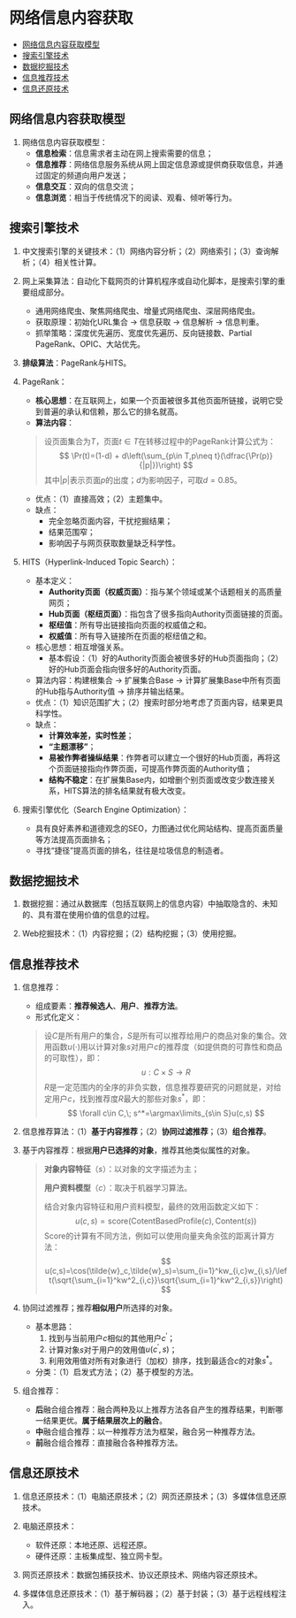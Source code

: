 # 网络信息内容获取

- [网络信息内容获取模型](#网络信息内容获取模型)
- [搜索引擎技术](#搜索引擎技术)
- [数据挖掘技术](#数据挖掘技术)
- [信息推荐技术](#信息推荐技术)
- [信息还原技术](#信息还原技术)

## 网络信息内容获取模型

1. 网络信息内容获取模型：
   - **信息检索**：信息需求者主动在网上搜索需要的信息；
   - **信息推荐**：网络信息服务系统从网上固定信息源或提供商获取信息，并通过固定的频道向用户发送；
   - **信息交互**：双向的信息交流；
   - **信息浏览**：相当于传统情况下的阅读、观看、倾听等行为。

## 搜索引擎技术

1. 中文搜索引擎的关键技术：（1）网络内容分析；（2）网络索引；（3）查询解析；（4）相关性计算。

2. 网上采集算法：自动化下载网页的计算机程序或自动化脚本，是搜索引擎的重要组成部分。
   - 通用网络爬虫、聚焦网络爬虫、增量式网络爬虫、深层网络爬虫。
   - 获取原理：初始化URL集合 -> 信息获取 -> 信息解析 -> 信息判重。
   - 抓举策略：深度优先遍历、宽度优先遍历、反向链接数、Partial PageRank、OPIC、大站优先。

3. **排级算法**：PageRank与HITS。

4. PageRank：
   - **核心思想**：在互联网上，如果一个页面被很多其他页面所链接，说明它受到普遍的承认和信赖，那么它的排名就高。
   - **算法内容**：
   > 设页面集合为$T$，页面$t\in T$在转移过程中的PageRank计算公式为：
   > $$
   > \Pr(t)=(1-d) + d\left(\sum_{p\in T,p\neq t}(\dfrac{\Pr(p)}{|p|})\right)
   > $$
   > 其中$|p|$表示页面$p$的出度；$d$为影响因子，可取$d=0.85$。
   - 优点：（1）直接高效；（2）主题集中。
   - 缺点：
      - 完全忽略页面内容，干扰挖掘结果；
      - 结果范围窄；
      - 影响因子与网页获取数量缺乏科学性。

5. HITS（Hyperlink-Induced Topic Search）：
   - 基本定义：
      - **Authority页面（权威页面）**：指与某个领域或某个话题相关的高质量网页；
      - **Hub页面（枢纽页面）**：指包含了很多指向Authority页面链接的页面。
      - **枢纽值**：所有导出链接指向页面的权威值之和。
      - **权威值**：所有导入链接所在页面的枢纽值之和。
   - 核心思想：相互增强关系。
      - 基本假设：（1）好的Authority页面会被很多好的Hub页面指向；（2）好的Hub页面会指向很多好的Authority页面。
   - 算法内容：构建根集合 -> 扩展集合Base -> 计算扩展集Base中所有页面的Hub指与Authority值 -> 排序并输出结果。
   - 优点：（1）知识范围扩大；（2）搜索时部分地考虑了页面内容，结果更具科学性。
   - 缺点：
      - **计算效率差，实时性差**；
      - **“主题漂移”**；
      - **易被作弊者操纵结果**：作弊者可以建立一个很好的Hub页面，再将这个页面链接指向作弊页面，可提高作弊页面的Authority值；
      - **结构不稳定**：在扩展集Base内，如增删个别页面或改变少数连接关系，HITS算法的排名结果就有极大改变。

6. 搜索引擎优化（Search Engine Optimization）：
   - 具有良好素养和道德观念的SEO，力图通过优化网站结构、提高页面质量等方法提高页面排名；
   - 寻找“捷径”提高页面的排名，往往是垃圾信息的制造者。

## 数据挖掘技术

1. 数据挖掘：通过从数据库（包括互联网上的信息内容）中抽取隐含的、未知的、具有潜在使用价值的信息的过程。

2. Web挖掘技术：（1）内容挖掘；（2）结构挖掘；（3）使用挖掘。

## 信息推荐技术

1. 信息推荐：
   - 组成要素：**推荐候选人**、**用户**、**推荐方法**。
   - 形式化定义：
   > 设$C$是所有用户的集合，$S$是所有可以推荐给用户的商品对象的集合。效用函数$u(\cdot)$用以计算对象$s$对用户$c$的推荐度（如提供商的可靠性和商品的可取性），即：
   > $$
   > u:C\times S\rightarrow R
   > $$
   > $R$是一定范围内的全序的非负实数，信息推荐要研究的问题就是，对给定用户$c$，找到推荐度$R$最大的那些对象$s^*$，即：
   > $$
   > \forall c\in C,\; s^*=\argmax\limits_{s\in S}u(c,s)
   > $$

2. 信息推荐算法：（1）**基于内容推荐**；（2）**协同过滤推荐**；（3）**组合推荐**。

3. 基于内容推荐：根据**用户已选择的对象**，推荐其他类似属性的对象。
   > **对象内容特征**（$s$）：以对象的文字描述为主；
   > 
   > **用户资料模型**（$c$）：取决于机器学习算法。
   > 
   > 结合对象内容特征和用户资料模型，最终的效用函数定义如下：
   > $$
   > u(c,s)=\text{score}(\text{CotentBasedProfile}(c), \text{Content}(s))
   > $$
   > Score的计算有不同方法，例如可以使用向量夹角余弦的距离计算方法：
   > $$
   > u(c,s)=\cos(\tilde{w}_c,\tilde{w}_s)=\sum_{i=1}^kw_{i,c}w_{i,s}/\left(\sqrt{\sum_{i=1}^kw^2_{i,c}}\sqrt{\sum_{i=1}^kw^2_{i,s}}\right)
   > $$

4. 协同过滤推荐；推荐**相似用户**所选择的对象。
   - 基本思路：
      1. 找到与当前用户$c$相似的其他用户$c^{\prime}$；
      2. 计算对象$s$对于用户的效用值$u(c^{\prime},s)$；
      3. 利用效用值对所有对象进行（加权）排序，找到最适合$c$的对象$s^*$。
   - 分类：（1）启发式方法；（2）基于模型的方法。

5. 组合推荐：
   - **后**融合组合推荐：融合两种及以上推荐方法各自产生的推荐结果，判断哪一结果更优。**属于结果层次上的融合**。
   - **中**融合组合推荐：以一种推荐方法为框架，融合另一种推荐方法。
   - **前**融合组合推荐：直接融合各种推荐方法。

## 信息还原技术

1. 信息还原技术：（1）电脑还原技术；（2）网页还原技术；（3）多媒体信息还原技术。

2. 电脑还原技术：
   - 软件还原：本地还原、远程还原。
   - 硬件还原：主板集成型、独立网卡型。

3. 网页还原技术：数据包捕获技术、协议还原技术、网络内容还原技术。

4. 多媒体信息还原技术：（1）基于解码器；（2）基于封装；（3）基于远程线程注入。
